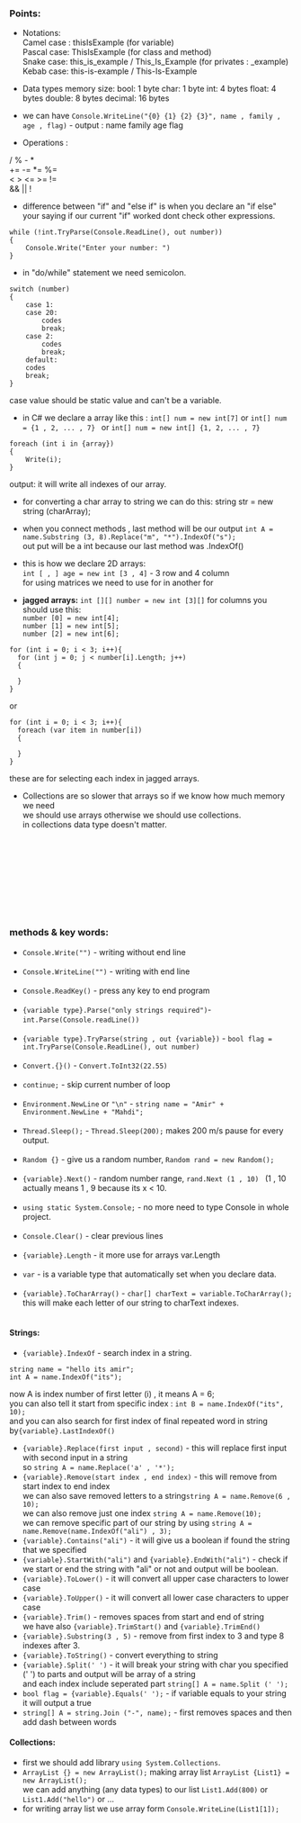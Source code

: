
### Points:

* Notations: \
Camel case : thisIsExample		(for variable) \
Pascal case: ThisIsExample		(for class and method) \
Snake case: this_is_example  /  This_Is_Example (for privates : _example) \
Kebab case: this-is-example  /  This-Is-Example


* Data types memory size:
bool: 1 byte
char: 1 byte
int: 4 bytes
float: 4 bytes
double: 8 bytes
decimal: 16 bytes

* we can have ```Console.WriteLine("{0} {1} {2} {3}", name , family , age , flag)```  - output : name family age flag


* Operations :

/ %  - * \
+= -= *= %=        
< > <= >= !=       
&& || !

* difference between "if" and "else if" is when you declare an "if else" 
your saying if our current "if" worked dont check other expressions.
```
while (!int.TryParse(Console.ReadLine(), out number))
{
	Console.Write("Enter your number: ")
}
```
* in "do/while" statement we need semicolon.
```
switch (number)
{
    case 1:
    case 20:
        codes
        break;
    case 2:
        codes
        break;
    default:
    codes
    break;
}
```
case value should be static value and can't be a variable.

* in C# we declare a array like this :
```int[] num = new int[7]``` or ```int[] num = {1 , 2, ... , 7} ``` or ```int[] num = new int[] {1, 2, ... , 7}```

```
foreach (int i in {array})
{
    Write(i);
}
```
output: it will write all indexes of our array.

* for converting a char array to string we can do this:
string str = new string (charArray);

* when you connect methods , last method will be our output 
```int A = name.Substring (3, 8).Replace("m", "*").IndexOf("s");``` <br />
out put will be a int because our last method was .IndexOf() <br />
* this is how we declare 2D arrays: <br />
`int [ , ] age = new int [3 , 4]` - 3 row and 4 column <br />
for using matrices we need to use for in another for <br />
* **jagged arrays:**
`int [][] number = new int [3][]` for columns you should use this: <br />
`number [0] = new int[4];` <br />
`number [1] = new int[5];` <br />
`number [2] = new int[6];` <br />
```
for (int i = 0; i < 3; i++){
  for (int j = 0; j < number[i].Length; j++)
  {

  }
}
```
or 
```
for (int i = 0; i < 3; i++){
  foreach (var item in number[i])
  {
    
  }
}
```
these are for selecting each index in jagged arrays.<br />
* Collections are so slower that arrays so if we know how much memory we need <br />
we should use arrays otherwise we should use collections.<br />
in collections data type doesn't matter.


  <br />
  <br />
  <br />
  <br />
  <br />
  <br />
  <br />
  <br />

### methods & key words:

* ```Console.Write("")``` - writing without end line
  <br />
  <br />
* ```Console.WriteLine("")``` - writing with end line
  <br />
  <br />
* ```Console.ReadKey()``` - press any key to end program
  <br />
  <br />
* ```{variable type}.Parse("only strings required")```- ```int.Parse(Console.readLine())```
  <br />
  <br />
* ```{variable type}.TryParse(string , out {variable})``` - ``` bool flag = int.TryParse(Console.ReadLine(), out number) ```
  <br />
  <br />
* ```Convert.{}()``` - ```Convert.ToInt32(22.55)```
  <br />
  <br />
* ```continue;``` - skip current number of loop
  <br />
  <br />
* ```Environment.NewLine``` or ```"\n"``` - ```string name = "Amir" + Environment.NewLine + "Mahdi";```
  <br />
  <br />
* ```Thread.Sleep();``` - ```Thread.Sleep(200);``` makes 200 m/s pause for every output.
  <br />
  <br />
* ```Random {}``` - give us a random number, ```Random rand = new Random();```
  <br />
  <br />
* ```{variable}.Next()``` - random number range, ```rand.Next (1 , 10) ```
(1 , 10 actually means 1 , 9 because its x < 10.
  <br />
  <br />
* ```using static System.Console;``` - no more need to type Console in whole project.
  <br />
  <br />
* ```Console.Clear()``` - clear previous lines
  <br />
  <br />
* ```{variable}.Length``` - it more use for arrays var.Length
  <br />
  <br />
* ```var``` - is a variable type that automatically set when you declare data.
  <br />
  <br />
* ```{variable}.ToCharArray()``` - ```char[] charText = variable.ToCharArray();``` <br />
this will make each letter of our string to charText indexes.
  <br />
  <br />

#### Strings:

*  ```{variable}.IndexOf``` - search index in a string.
```
string name = "hello its amir";
int A = name.IndexOf("its");
``` 
now A is index number of first letter (i) , it means A = 6; <br />
you can also tell it start from specific index : ```int B = name.IndexOf("its", 10);``` <br />
and you can also search for first index of final repeated word in string by```{variable}.LastIndexOf()```
* ```{variable}.Replace(first input , second)``` - this will replace first input with second input in a string <br />
so ```string A = name.Replace('a' , '*');```
* ```{variable}.Remove(start index , end index)``` - this will remove from start index to end index <br />
    we can also save removed letters to a string```string A = name.Remove(6 , 10);``` <br />
    we can also remove just one index ```string A = name.Remove(10);``` <br />
    we can remove specific part of our string by using ```string A = name.Remove(name.IndexOf("ali") , 3);```<br />
* ```{variable}.Contains("ali")``` - it will give us a boolean if found the string that we specified <br />
*  ```{variable}.StartWith("ali")``` and ```{variable}.EndWith("ali")``` - check if we start or end the string with "ali" or not and output will be boolean. <br />
* ```{variable}.ToLower()``` - it will convert all upper case characters to lower case <br />
* ```{variable}.ToUpper()``` - it will convert all lower case characters to upper case <br />
* ```{variable}.Trim()``` - removes spaces from start and end of string <br />
we have also ```{variable}.TrimStart()``` and ```{variable}.TrimEnd()``` <br />
* `{variable}.Substring(3 , 5)` - remove from first index to 3 and type 8 indexes after 3. <br />
* `{variable}.ToString()` - convert everything to string <br />
* `{variable}.Split(' ')` - it will break your string with char you specified (' ') to parts and output will be array of a string <br /> and each index include seperated part 
`string[] A = name.Split (' ');` <br />
* `bool flag = {variable}.Equals(' ');` - if variable equals to your string it will output a true <br />
* `string[] A = string.Join ("-", name);` - first removes spaces and then add dash between words <br />
#### Collections:
* first we should add library `using System.Collections`. <br />
* `ArrayList {} = new ArrayList();` making array list `ArrayList {List1} = new ArrayList();`  <br />
we can add anything (any data types) to our list `List1.Add(800)` or `List1.Add("hello")` or ... <br />
* for writing array list we use array form `Console.WriteLine(List1[1]);` <br />     
